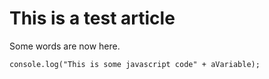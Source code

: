<!--
author:perry.mitchell
date:2016-06-01
-->
# This is a test article

Some words are now here.

```
console.log("This is some javascript code" + aVariable);
```
